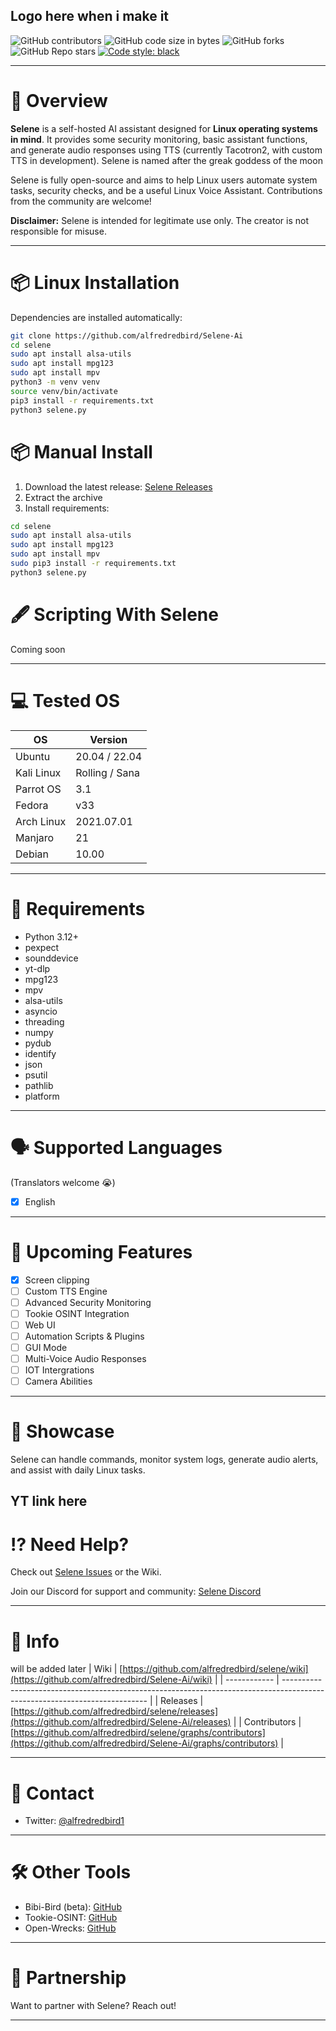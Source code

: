 Logo here when i make it
---

![GitHub contributors](https://img.shields.io/github/contributors/alfredredbird/Selene--Ai)
![GitHub code size in bytes](https://img.shields.io/github/languages/code-size/alfredredbird/Selene--Ai)
![GitHub forks](https://img.shields.io/github/forks/alfredredbird/Selene--Ai?logoColor=ffff\&color=%23ff0000)
![GitHub Repo stars](https://img.shields.io/github/stars/alfredredbird/Selene--Ai?color=%2332cd32)
[![Code style: black](https://img.shields.io/badge/code%20style-black-000000.svg)](https://github.com/psf/black)


---

# 🔎 Overview

**Selene** is a self-hosted AI assistant designed for **Linux operating systems in mind**. It provides some security monitoring, basic assistant functions, and generate audio responses using TTS (currently Tacotron2, with custom TTS in development). Selene is named after the greak goddess of the moon

Selene is fully open-source and aims to help Linux users automate system tasks, security checks, and be a useful Linux Voice Assistant. Contributions from the community are welcome!

**Disclaimer:** Selene is intended for legitimate use only. The creator is not responsible for misuse.

---

# 📦 Linux Installation

Dependencies are installed automatically:

```bash
git clone https://github.com/alfredredbird/Selene-Ai
cd selene
sudo apt install alsa-utils
sudo apt install mpg123
sudo apt install mpv
python3 -m venv venv
source venv/bin/activate
pip3 install -r requirements.txt
python3 selene.py
```

# 📦 Manual Install

1. Download the latest release: [Selene Releases](https://github.com/alfredredbird/Selene-Ai/releases)
2. Extract the archive
3. Install requirements:

```bash
cd selene
sudo apt install alsa-utils
sudo apt install mpg123
sudo apt install mpv
sudo pip3 install -r requirements.txt
python3 selene.py
```



# 🖋 Scripting With Selene

Coming soon

---

# 💻 Tested OS

| OS         | Version        |
| ---------- | -------------- |
| Ubuntu     | 20.04 / 22.04  |
| Kali Linux | Rolling / Sana |
| Parrot OS  | 3.1            |
| Fedora     | v33            |
| Arch Linux | 2021.07.01     |
| Manjaro    | 21             |
| Debian     | 10.00          |

---

# 📖 Requirements

* Python 3.12+
* pexpect
* sounddevice
* yt-dlp
* mpg123
* mpv
* alsa-utils
* asyncio
* threading
* numpy
* pydub
* identify
* json
* psutil
* pathlib
* platform
---

# 🗣️ Supported Languages

(Translators welcome 😭)

* [x] English

---

# 📕 Upcoming Features

* [X] Screen clipping 
* [ ] Custom TTS Engine
* [ ] Advanced Security Monitoring
* [ ] Tookie OSINT Integration
* [ ] Web UI
* [ ] Automation Scripts & Plugins
* [ ] GUI Mode
* [ ] Multi-Voice Audio Responses
* [ ] IOT Intergrations
* [ ] Camera Abilities

---

# 🍿 Showcase

Selene can handle commands, monitor system logs, generate audio alerts, and assist with daily Linux tasks.

YT link here
---

# ⁉️ Need Help?

Check out [Selene Issues](https://github.com/alfredredbird/Selene-Ai/issues) or the Wiki.

Join our Discord for support and community: [Selene Discord](https://discord.gg/2WvtfwQjVc)

---

# 📗 Info
will be added later
| Wiki         | [https://github.com/alfredredbird/selene/wiki](https://github.com/alfredredbird/Selene-Ai/wiki)                               |
| ------------ | -------------------------------------------------------------------------------------------------------------------------- |
| Releases     | [https://github.com/alfredredbird/selene/releases](https://github.com/alfredredbird/Selene-Ai/releases)                       |
| Contributors | [https://github.com/alfredredbird/selene/graphs/contributors](https://github.com/alfredredbird/Selene-Ai/graphs/contributors) |

---

# 📘 Contact

* Twitter: [@alfredredbird1](https://twitter.com/alfredredbird1)

---

# 🛠 Other Tools

* Bibi-Bird (beta): [GitHub](https://github.com/alfredredbird/Bibi-Bird)
* Tookie-OSINT: [GitHub](https://github.com/Alfredredbird/tookie-osint)
* Open-Wrecks: [GitHub](https://github.com/Alfredredbird/Open-Wrecks)

---

# 🤝 Partnership

Want to partner with Selene? Reach out!

---
